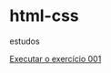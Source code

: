 # html-css
 estudos

<a href="https://asuelenbarros.github.io/html-css/ex001/index.html">Executar o exercício 001</a>
